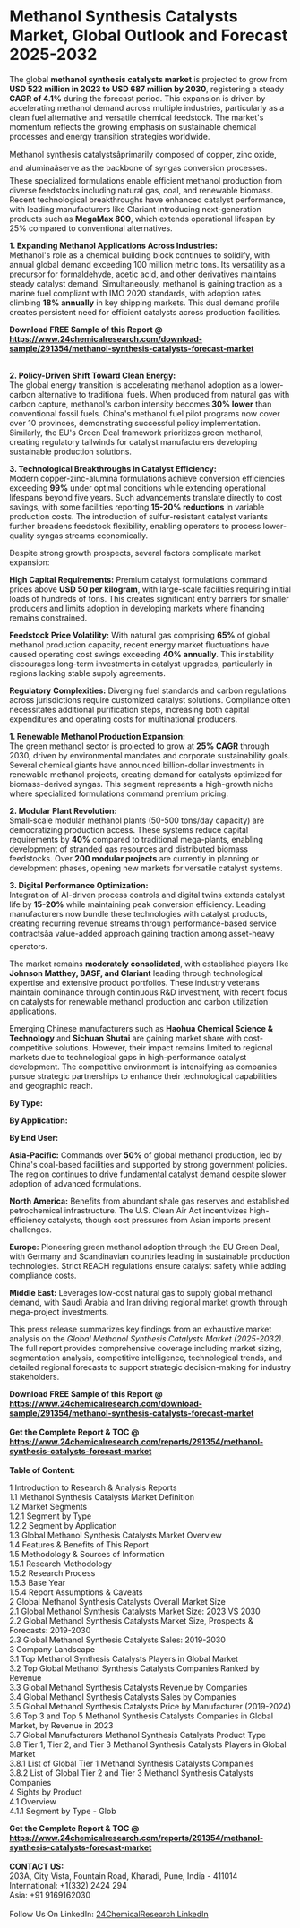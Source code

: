 <h1>Methanol Synthesis Catalysts Market, Global Outlook and Forecast 2025-2032</h1><p>The global <strong>methanol synthesis catalysts market</strong> is projected to grow from <strong>USD 522 million in 2023 to USD 687 million by 2030</strong>, registering a steady <strong>CAGR of 4.1%</strong> during the forecast period. This expansion is driven by accelerating methanol demand across multiple industries, particularly as a clean fuel alternative and versatile chemical feedstock. The market's momentum reflects the growing emphasis on sustainable chemical processes and energy transition strategies worldwide.</p><p>Methanol synthesis catalystsâprimarily composed of copper, zinc oxide, and aluminaâserve as the backbone of syngas conversion processes. These specialized formulations enable efficient methanol production from diverse feedstocks including natural gas, coal, and renewable biomass. Recent technological breakthroughs have enhanced catalyst performance, with leading manufacturers like Clariant introducing next-generation products such as <strong>MegaMax 800</strong>, which extends operational lifespan by 25% compared to conventional alternatives.</p><p><strong>1. Expanding Methanol Applications Across Industries:</strong><br>
Methanol's role as a chemical building block continues to solidify, with annual global demand exceeding 100 million metric tons. Its versatility as a precursor for formaldehyde, acetic acid, and other derivatives maintains steady catalyst demand. Simultaneously, methanol is gaining traction as a marine fuel compliant with IMO 2020 standards, with adoption rates climbing <strong>18% annually</strong> in key shipping markets. This dual demand profile creates persistent need for efficient catalysts across production facilities.</p><div><b>Download FREE Sample of this Report @ 
            <a href="https://www.24chemicalresearch.com/download-sample/291354/methanol-synthesis-catalysts-forecast-market">
            https://www.24chemicalresearch.com/download-sample/291354/methanol-synthesis-catalysts-forecast-market</a></b></div><br><p><strong>2. Policy-Driven Shift Toward Clean Energy:</strong><br>
The global energy transition is accelerating methanol adoption as a lower-carbon alternative to traditional fuels. When produced from natural gas with carbon capture, methanol's carbon intensity becomes <strong>30% lower</strong> than conventional fossil fuels. China's methanol fuel pilot programs now cover over 10 provinces, demonstrating successful policy implementation. Similarly, the EU's Green Deal framework prioritizes green methanol, creating regulatory tailwinds for catalyst manufacturers developing sustainable production solutions.</p><p><strong>3. Technological Breakthroughs in Catalyst Efficiency:</strong><br>
Modern copper-zinc-alumina formulations achieve conversion efficiencies exceeding <strong>99%</strong> under optimal conditions while extending operational lifespans beyond five years. Such advancements translate directly to cost savings, with some facilities reporting <strong>15-20% reductions</strong> in variable production costs. The introduction of sulfur-resistant catalyst variants further broadens feedstock flexibility, enabling operators to process lower-quality syngas streams economically.</p><p>Despite strong growth prospects, several factors complicate market expansion:</p><p><strong>High Capital Requirements:</strong> Premium catalyst formulations command prices above <strong>USD 50 per kilogram</strong>, with large-scale facilities requiring initial loads of hundreds of tons. This creates significant entry barriers for smaller producers and limits adoption in developing markets where financing remains constrained.</p><p><strong>Feedstock Price Volatility:</strong> With natural gas comprising <strong>65%</strong> of global methanol production capacity, recent energy market fluctuations have caused operating cost swings exceeding <strong>40% annually</strong>. This instability discourages long-term investments in catalyst upgrades, particularly in regions lacking stable supply agreements.</p><p><strong>Regulatory Complexities:</strong> Diverging fuel standards and carbon regulations across jurisdictions require customized catalyst solutions. Compliance often necessitates additional purification steps, increasing both capital expenditures and operating costs for multinational producers.</p><p><strong>1. Renewable Methanol Production Expansion:</strong><br>
The green methanol sector is projected to grow at <strong>25% CAGR</strong> through 2030, driven by environmental mandates and corporate sustainability goals. Several chemical giants have announced billion-dollar investments in renewable methanol projects, creating demand for catalysts optimized for biomass-derived syngas. This segment represents a high-growth niche where specialized formulations command premium pricing.</p><p><strong>2. Modular Plant Revolution:</strong><br>
Small-scale modular methanol plants (50-500 tons/day capacity) are democratizing production access. These systems reduce capital requirements by <strong>40%</strong> compared to traditional mega-plants, enabling development of stranded gas resources and distributed biomass feedstocks. Over <strong>200 modular projects</strong> are currently in planning or development phases, opening new markets for versatile catalyst systems.</p><p><strong>3. Digital Performance Optimization:</strong><br>
Integration of AI-driven process controls and digital twins extends catalyst life by <strong>15-20%</strong> while maintaining peak conversion efficiency. Leading manufacturers now bundle these technologies with catalyst products, creating recurring revenue streams through performance-based service contractsâa value-added approach gaining traction among asset-heavy operators.</p><p>The market remains <strong>moderately consolidated</strong>, with established players like <strong>Johnson Matthey, BASF, and Clariant</strong> leading through technological expertise and extensive product portfolios. These industry veterans maintain dominance through continuous R&amp;D investment, with recent focus on catalysts for renewable methanol production and carbon utilization applications.</p><p>Emerging Chinese manufacturers such as <strong>Haohua Chemical Science &amp; Technology</strong> and <strong>Sichuan Shutai</strong> are gaining market share with cost-competitive solutions. However, their impact remains limited to regional markets due to technological gaps in high-performance catalyst development. The competitive environment is intensifying as companies pursue strategic partnerships to enhance their technological capabilities and geographic reach.</p><p><strong>By Type:</strong></p><p><strong>By Application:</strong></p><p><strong>By End User:</strong></p><p><strong>Asia-Pacific:</strong> Commands over <strong>50%</strong> of global methanol production, led by China's coal-based facilities and supported by strong government policies. The region continues to drive fundamental catalyst demand despite slower adoption of advanced formulations.</p><p><strong>North America:</strong> Benefits from abundant shale gas reserves and established petrochemical infrastructure. The U.S. Clean Air Act incentivizes high-efficiency catalysts, though cost pressures from Asian imports present challenges.</p><p><strong>Europe:</strong> Pioneering green methanol adoption through the EU Green Deal, with Germany and Scandinavian countries leading in sustainable production technologies. Strict REACH regulations ensure catalyst safety while adding compliance costs.</p><p><strong>Middle East:</strong> Leverages low-cost natural gas to supply global methanol demand, with Saudi Arabia and Iran driving regional market growth through mega-project investments.</p><p>This press release summarizes key findings from an exhaustive market analysis on the <em>Global Methanol Synthesis Catalysts Market (2025-2032)</em>. The full report provides comprehensive coverage including market sizing, segmentation analysis, competitive intelligence, technological trends, and detailed regional forecasts to support strategic decision-making for industry stakeholders.</p><div><b>Download FREE Sample of this Report @ 
            <a href="https://www.24chemicalresearch.com/download-sample/291354/methanol-synthesis-catalysts-forecast-market">
            https://www.24chemicalresearch.com/download-sample/291354/methanol-synthesis-catalysts-forecast-market</a></b></div><br><div><b>Get the Complete Report & TOC @ 
            <a href="https://www.24chemicalresearch.com/reports/291354/methanol-synthesis-catalysts-forecast-market">
            https://www.24chemicalresearch.com/reports/291354/methanol-synthesis-catalysts-forecast-market</a></b></div><br>
            <b>Table of Content:</b><p>1 Introduction to Research & Analysis Reports<br />
 1.1 Methanol Synthesis Catalysts Market Definition<br />
 1.2 Market Segments<br />
 1.2.1 Segment by Type<br />
 1.2.2 Segment by Application<br />
 1.3 Global Methanol Synthesis Catalysts Market Overview<br />
 1.4 Features & Benefits of This Report<br />
 1.5 Methodology & Sources of Information<br />
 1.5.1 Research Methodology<br />
 1.5.2 Research Process<br />
 1.5.3 Base Year<br />
 1.5.4 Report Assumptions & Caveats<br />
2 Global Methanol Synthesis Catalysts Overall Market Size<br />
 2.1 Global Methanol Synthesis Catalysts Market Size: 2023 VS 2030<br />
 2.2 Global Methanol Synthesis Catalysts Market Size, Prospects & Forecasts: 2019-2030<br />
 2.3 Global Methanol Synthesis Catalysts Sales: 2019-2030<br />
3 Company Landscape<br />
 3.1 Top Methanol Synthesis Catalysts Players in Global Market<br />
 3.2 Top Global Methanol Synthesis Catalysts Companies Ranked by Revenue<br />
 3.3 Global Methanol Synthesis Catalysts Revenue by Companies<br />
 3.4 Global Methanol Synthesis Catalysts Sales by Companies<br />
 3.5 Global Methanol Synthesis Catalysts Price by Manufacturer (2019-2024)<br />
 3.6 Top 3 and Top 5 Methanol Synthesis Catalysts Companies in Global Market, by Revenue in 2023<br />
 3.7 Global Manufacturers Methanol Synthesis Catalysts Product Type<br />
 3.8 Tier 1, Tier 2, and Tier 3 Methanol Synthesis Catalysts Players in Global Market<br />
 3.8.1 List of Global Tier 1 Methanol Synthesis Catalysts Companies<br />
 3.8.2 List of Global Tier 2 and Tier 3 Methanol Synthesis Catalysts Companies<br />
4 Sights by Product<br />
 4.1 Overview<br />
 4.1.1 Segment by Type - Glob</p><div><b>Get the Complete Report & TOC @ 
            <a href="https://www.24chemicalresearch.com/reports/291354/methanol-synthesis-catalysts-forecast-market">
            https://www.24chemicalresearch.com/reports/291354/methanol-synthesis-catalysts-forecast-market</a></b></div><br><b>CONTACT US:</b><br>
            203A, City Vista, Fountain Road, Kharadi, Pune, India - 411014<br>
            International: +1(332) 2424 294<br>
            Asia: +91 9169162030 <br><br>
            Follow Us On LinkedIn: <a href="https://www.linkedin.com/company/24chemicalresearch/">24ChemicalResearch LinkedIn</a>